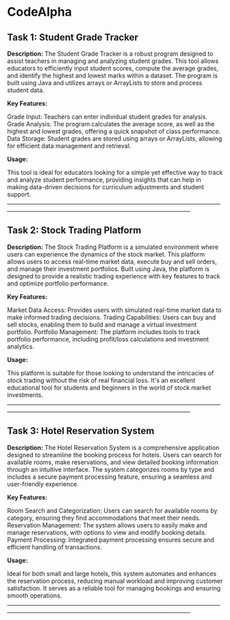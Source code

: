 # CodeAlpha

## Task 1: Student Grade Tracker

**Description:**
The Student Grade Tracker is a robust program designed to assist teachers in managing and analyzing student grades. This tool allows educators to efficiently input student scores, compute the average grades, and identify the highest and lowest marks within a dataset. The program is built using Java and utilizes arrays or ArrayLists to store and process student data.

**Key Features:**

Grade Input: Teachers can enter individual student grades for analysis.
Grade Analysis: The program calculates the average score, as well as the highest and lowest grades, offering a quick snapshot of class performance.
Data Storage: Student grades are stored using arrays or ArrayLists, allowing for efficient data management and retrieval.

**Usage:**

This tool is ideal for educators looking for a simple yet effective way to track and analyze student performance, providing insights that can help in making data-driven decisions for curriculum adjustments and student support.
              _________________________________________________________________________________________________________________________________________________


## Task 2: Stock Trading Platform

**Description:**
The Stock Trading Platform is a simulated environment where users can experience the dynamics of the stock market. This platform allows users to access real-time market data, execute buy and sell orders, and manage their investment portfolios. Built using Java, the platform is designed to provide a realistic trading experience with key features to track and optimize portfolio performance.

**Key Features:**

Market Data Access: Provides users with simulated real-time market data to make informed trading decisions.
Trading Capabilities: Users can buy and sell stocks, enabling them to build and manage a virtual investment portfolio.
Portfolio Management: The platform includes tools to track portfolio performance, including profit/loss calculations and investment analytics.

**Usage:**

This platform is suitable for those looking to understand the intricacies of stock trading without the risk of real financial loss. It's an excellent educational tool for students and beginners in the world of stock market investments.
            _________________________________________________________________________________________________________________________________________________



## Task 3: Hotel Reservation System

**Description:**
The Hotel Reservation System is a comprehensive application designed to streamline the booking process for hotels. Users can search for available rooms, make reservations, and view detailed booking information through an intuitive interface. The system categorizes rooms by type and includes a secure payment processing feature, ensuring a seamless and user-friendly experience.

**Key Features:**

Room Search and Categorization: Users can search for available rooms by category, ensuring they find accommodations that meet their needs.
Reservation Management: The system allows users to easily make and manage reservations, with options to view and modify booking details.
Payment Processing: Integrated payment processing ensures secure and efficient handling of transactions.

**Usage:**

Ideal for both small and large hotels, this system automates and enhances the reservation process, reducing manual workload and improving customer satisfaction. It serves as a reliable tool for managing bookings and ensuring smooth operations.
              _________________________________________________________________________________________________________________________________________________

